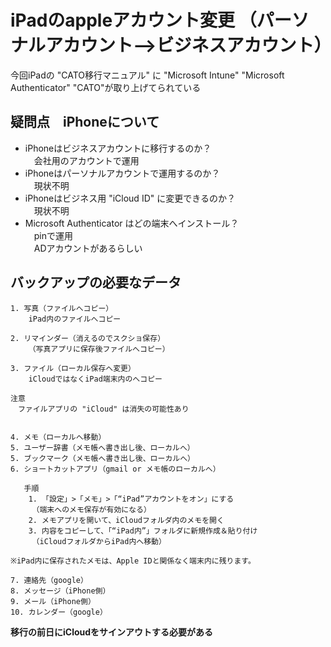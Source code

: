 # iPadのappleアカウント変更 （パーソナルアカウント-->ビジネスアカウント）


今回iPadの "CATO移行マニュアル" に "Microsoft Intune" "Microsoft Authenticator" "CATO"が取り上げてられている

## 疑問点　iPhoneについて
* iPhoneはビジネスアカウントに移行するのか？  
　会社用のアカウントで運用
* iPhoneはパーソナルアカウントで運用するのか？  
　現状不明
* iPhoneはビジネス用 "iCloud ID" に変更できるのか？  
　現状不明
* Microsoft Authenticator はどの端末へインストール？  
　pinで運用  
　ADアカウントがあるらしい

## バックアップの必要なデータ

    1. 写真（ファイルへコピー）
        iPad内のファイルへコピー
    
    2. リマインダー（消えるのでスクショ保存）
        （写真アプリに保存後ファイルへコピー）
    
    3. ファイル（ローカル保存へ変更）
        iCloudではなくiPad端末内のへコピー
    
    注意
    　ファイルアプリの "iCloud" は消失の可能性あり


    4. メモ（ローカルへ移動）
    5. ユーザー辞書（メモ帳へ書き出し後、ローカルへ）
    5. ブックマーク（メモ帳へ書き出し後、ローカルへ）
    6. ショートカットアプリ（gmail or メモ帳のローカルへ）

       手順
        1. 「設定」>「メモ」>「“iPad”アカウントをオン」にする
        　（端末へのメモ保存が有効になる）
        2. メモアプリを開いて、iCloudフォルダ内のメモを開く
        3. 内容をコピーして、「“iPad内”」フォルダに新規作成＆貼り付け
        　（iCloudフォルダからiPad内へ移動）

    ※iPad内に保存されたメモは、Apple IDと関係なく端末内に残ります。

    7. 連絡先（google）
    8. メッセージ（iPhone側）
    9. メール（iPhone側）
    10. カレンダー（google）


**移行の前日にiCloudをサインアウトする必要がある**
